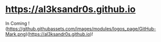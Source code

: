 # https://al3ksandr0s.github.io
In Coming
!(https://github.githubassets.com/images/modules/logos_page/GitHub-Mark.png)(https://al3ksandr0s.github.io)!

